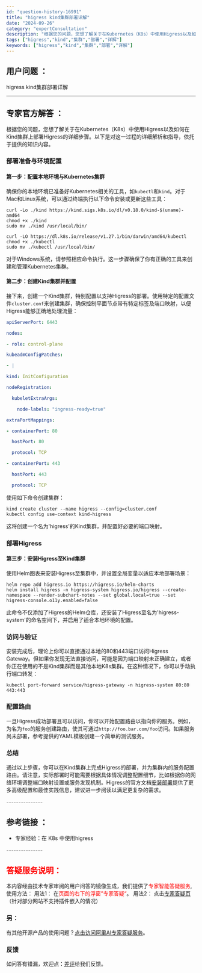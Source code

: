 ```yaml
---
id: "question-history-16991"
title: "higress kind集群部署详解"
date: "2024-09-26"
category: "expertConsultation"
description: "根据您的问题，您想了解关于在Kubernetes（K8s）中使用Higress以及如何在Kind集群上部署Higress的详细步骤。以下是对这一过程的详细解析和指导，依托于提供的知识内容。### 部署准备与环境配置#### 第一步：配置本地环境与Kubernetes集群确保你的本地环境已准备好Kub"
tags: ["higress","kind","集群","部署","详解"]
keywords: ["higress","kind","集群","部署","详解"]
---
```


## 用户问题 ： 
 higress kind集群部署详解  

---------------
## 专家官方解答 ：

根据您的问题，您想了解关于在Kubernetes（K8s）中使用Higress以及如何在Kind集群上部署Higress的详细步骤。以下是对这一过程的详细解析和指导，依托于提供的知识内容。

### 部署准备与环境配置

#### 第一步：配置本地环境与Kubernetes集群

确保你的本地环境已准备好Kubernetes相关的工具，如`kubectl`和`kind`。对于Mac和Linux系统，可以通过终端执行以下命令安装或更新这些工具：

```shell
curl -Lo ./kind https://kind.sigs.k8s.io/dl/v0.18.0/kind-$(uname)-amd64
chmod +x ./kind
sudo mv ./kind /usr/local/bin/

curl -LO https://dl.k8s.io/release/v1.27.1/bin/darwin/amd64/kubectl
chmod +x ./kubectl
sudo mv ./kubectl /usr/local/bin/
```

对于Windows系统，请参照相应命令执行。这一步骤确保了你有正确的工具来创建和管理Kubernetes集群。

#### 第二步：创建Kind集群并配置

接下来，创建一个Kind集群，特别配置以支持Higress的部署。使用特定的配置文件`cluster.conf`来创建集群，确保控制平面节点带有特定标签及端口映射，以便Higress能够正确地处理流量：

```yaml
apiServerPort: 6443

nodes:

- role: control-plane

kubeadmConfigPatches:

- |

kind: InitConfiguration

nodeRegistration:

  kubeletExtraArgs:

    node-labels: "ingress-ready=true"

extraPortMappings:

- containerPort: 80

  hostPort: 80

  protocol: TCP

- containerPort: 443

  hostPort: 443

  protocol: TCP
```

使用如下命令创建集群：

```shell
kind create cluster --name higress --config=cluster.conf
kubectl config use-context kind-higress
```

这将创建一个名为'higress'的Kind集群，并配置好必要的端口映射。

### 部署Higress

#### 第三步：安装Higress至Kind集群

使用Helm图表来安装Higress至集群中，并设置全局变量以适应本地部署场景：

```shell
helm repo add higress.io https://higress.io/helm-charts
helm install higress -n higress-system higress.io/higress --create-namespace --render-subchart-notes --set global.local=true --set higress-console.o11y.enabled=false
```

此命令不仅添加了Higress的Helm仓库，还安装了Higress至名为'higress-system'的命名空间下，并启用了适合本地环境的配置。

### 访问与验证

安装完成后，理论上你可以直接通过本地的80和443端口访问Higress Gateway。但如果你发现无法直接访问，可能是因为端口映射未正确建立，或者你正在使用的不是Kind集群而是其他本地K8s集群。在这种情况下，你可以手动执行端口转发：

```shell
kubectl port-forward service/higress-gateway -n higress-system 80:80 443:443
```

### 配置路由

一旦Higress成功部署且可以访问，你可以开始配置路由以指向你的服务。例如，为名为`foo`的服务创建路由，使其可通过`http://foo.bar.com/foo`访问。如果服务尚未部署，参考提供的YAML模板创建一个简单的测试服务。

### 总结

通过以上步骤，你可以在Kind集群上完成Higress的部署，并为集群内的服务配置路由。请注意，实际部署时可能需要根据具体情况调整配置细节，比如根据你的网络环境调整端口映射设置或服务发现机制。Higress的官方文档[安装部署](https://higress.io/docs/latest/ops/deploy-by-helm/)提供了更多高级配置和最佳实践信息，建议进一步阅读以满足更复杂的需求。


<font color="#949494">---------------</font> 


## 参考链接 ：

* 专家经验：在 K8s 中使用higress 


 <font color="#949494">---------------</font> 
 


## <font color="#FF0000">答疑服务说明：</font> 

本内容经由技术专家审阅的用户问答的镜像生成，我们提供了<font color="#FF0000">专家智能答疑服务</font>,使用方法：
用法1： 在<font color="#FF0000">页面的右下的浮窗”专家答疑“</font>。
用法2： 点击[专家答疑页](https://answer.opensource.alibaba.com/docs/intro)（针对部分网站不支持插件嵌入的情况）
### 另：


有其他开源产品的使用问题？[点击访问阿里AI专家答疑服务](https://answer.opensource.alibaba.com/docs/intro)。
### 反馈
如问答有错漏，欢迎点：[差评](https://ai.nacos.io/user/feedbackByEnhancerGradePOJOID?enhancerGradePOJOId=16994)给我们反馈。
